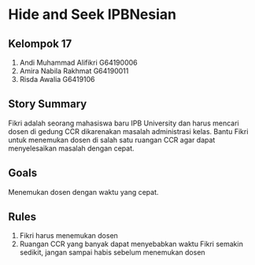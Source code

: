 # Hide and Seek IPBNesian
## Kelompok 17
1. Andi Muhammad Alifikri G64190006
2. Amira Nabila Rakhmat G64190011
3. Risda Awalia G6419106

## Story Summary
Fikri adalah seorang mahasiswa baru IPB University dan harus mencari dosen di gedung CCR dikarenakan masalah administrasi kelas. Bantu Fikri untuk menemukan dosen di salah satu ruangan CCR agar dapat menyelesaikan masalah dengan cepat.

## Goals
Menemukan dosen dengan waktu yang cepat.

## Rules
1. Fikri harus menemukan dosen
2. Ruangan CCR yang banyak dapat menyebabkan waktu Fikri semakin sedikit, jangan sampai habis sebelum menemukan dosen

